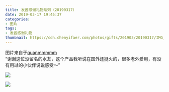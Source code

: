 ```yaml
---
title: 发酱感谢礼物系列（20190317）
date: 2019-03-17 19:45:37
categories:
- 图片
tags:
- 发酱感谢礼物
thumbnail: https://cdn.chenyifaer.com/photos/gifts/201903/20190317/IMG_5734.JPG
---
```


图片来自于<a href="https://weibo.com/p/1005051720171447" target="_blank">quanmmmmm</a><br/> “谢谢这位没留名的水友，这个产品我听说在国外还挺火的，很多老外爱用，有没有用过的小伙伴说说感受～”

![](https://cdn.chenyifaer.com/photos/gifts/201903/20190317/IMG_5734.JPG)

<!--more-->

![](https://cdn.chenyifaer.com/photos/gifts/201903/20190317/IMG_5735.JPG)

